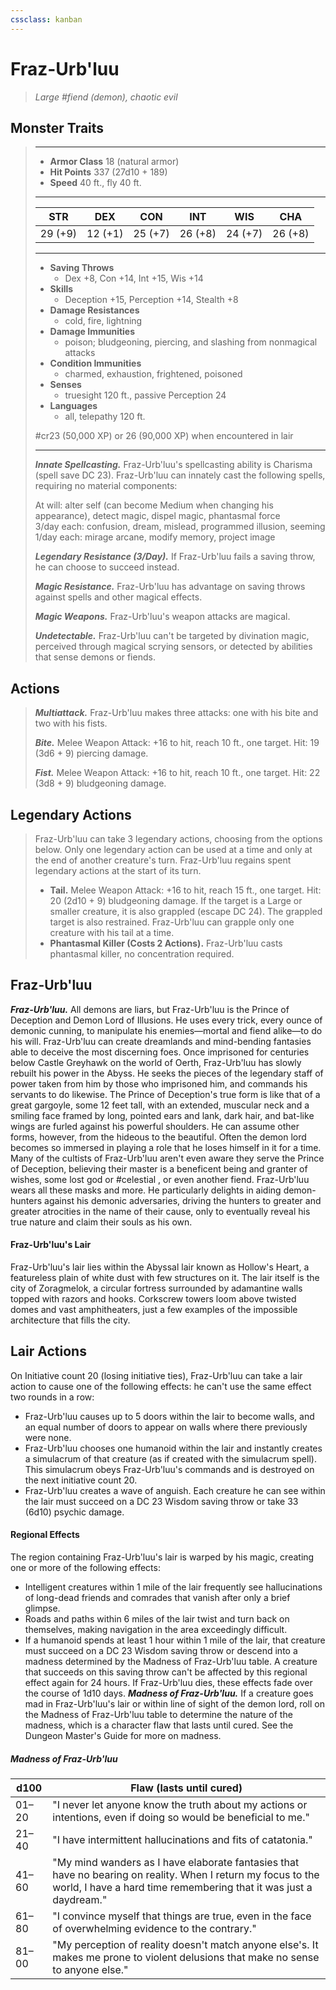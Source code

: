 ```yaml
---
cssclass: kanban
---
```


# Fraz-Urb'luu
>*Large #fiend (demon), chaotic evil*
## Monster Traits
>___
>- **Armor Class** 18 (natural armor)
>- **Hit Points** 337 (27d10 + 189)
>- **Speed** 40 ft., fly 40 ft.
>___
>|STR|DEX|CON|INT|WIS|CHA|
>|:---:|:---:|:---:|:---:|:---:|:---:|
>|29 (+9)|12 (+1)|25 (+7)|26 (+8)|24 (+7)|26 (+8)|
>___
>- **Saving Throws**
>	 - Dex +8, Con +14, Int +15, Wis +14
>- **Skills**
>	 - Deception +15, Perception +14, Stealth +8
>- **Damage Resistances**
>	 - cold, fire, lightning
>- **Damage Immunities**
>	 - poison; bludgeoning, piercing, and slashing from nonmagical attacks
>- **Condition Immunities**
>	 - charmed, exhaustion, frightened, poisoned
>- **Senses**
>	 - truesight 120 ft., passive Perception 24
>- **Languages**
>	 - all, telepathy 120 ft.
>
> #cr23 (50,000 XP) or 26 (90,000 XP) when encountered in lair
>___
>***Innate Spellcasting.*** Fraz-Urb'luu's spellcasting ability is Charisma (spell save DC 23). Fraz-Urb'luu can innately cast the following spells, requiring no material components:  
>
>At will: alter self (can become Medium when changing his appearance), detect magic, dispel magic, phantasmal force  
>3/day each: confusion, dream, mislead, programmed illusion, seeming  
>1/day each: mirage arcane, modify memory, project image  
>
>
>***Legendary Resistance (3/Day).*** If Fraz-Urb'luu fails a saving throw, he can choose to succeed instead.  
>
>***Magic Resistance.*** Fraz-Urb'luu has advantage on saving throws against spells and other magical effects.  
>
>***Magic Weapons.*** Fraz-Urb'luu's weapon attacks are magical.  
>
>***Undetectable.*** Fraz-Urb'luu can't be targeted by divination magic, perceived through magical scrying sensors, or detected by abilities that sense demons or fiends.  
>
## Actions
>***Multiattack.*** Fraz-Urb'luu makes three attacks: one with his bite and two with his fists.  
>
>***Bite.*** Melee Weapon Attack: +16 to hit, reach 10 ft., one target. Hit: 19 (3d6 + 9) piercing damage.  
>
>***Fist.*** Melee Weapon Attack: +16 to hit, reach 10 ft., one target. Hit: 22 (3d8 + 9) bludgeoning damage.  
>
## Legendary Actions
>Fraz-Urb'luu can take 3 legendary actions, choosing from the options below. Only one legendary action can be used at a time and only at the end of another creature's turn. Fraz-Urb'luu regains spent legendary actions at the start of its turn.
>
>- **Tail.**
> Melee Weapon Attack: +16 to hit, reach 15 ft., one target. Hit: 20 (2d10 + 9) bludgeoning damage. If the target is a Large or smaller creature, it is also grappled (escape DC 24). The grappled target is also restrained. Fraz-Urb'luu can grapple only one creature with his tail at a time.
>- **Phantasmal Killer (Costs 2 Actions).**
> Fraz-Urb'luu casts phantasmal killer, no concentration required.
## Fraz-Urb'luu
***Fraz-Urb'luu.*** All demons are liars, but Fraz-Urb'luu is the Prince of Deception and Demon Lord of Illusions. He uses every trick, every ounce of demonic cunning, to manipulate his enemies—mortal and fiend alike—to do his will. Fraz-Urb'luu can create dreamlands and mind-bending fantasies able to deceive the most discerning foes.
Once imprisoned for centuries below Castle Greyhawk on the world of Oerth, Fraz-Urb'luu has slowly rebuilt his power in the Abyss. He seeks the pieces of the legendary staff of power taken from him by those who imprisoned him, and commands his servants to do likewise.
The Prince of Deception's true form is like that of a great gargoyle, some 12 feet tall, with an extended, muscular neck and a smiling face framed by long, pointed ears and lank, dark hair, and bat-like wings are furled against his powerful shoulders. He can assume other forms, however, from the hideous to the beautiful. Often the demon lord becomes so immersed in playing a role that he loses himself in it for a time.
Many of the cultists of Fraz-Urb'luu aren't even aware they serve the Prince of Deception, believing their master is a beneficent being and granter of wishes, some lost god or #celestial , or even another fiend. Fraz-Urb'luu wears all these masks and more. He particularly delights in aiding demon-hunters against his demonic adversaries, driving the hunters to greater and greater atrocities in the name of their cause, only to eventually reveal his true nature and claim their souls as his own.
#### Fraz-Urb'luu's Lair
Fraz-Urb'luu's lair lies within the Abyssal lair known as Hollow's Heart, a featureless plain of white dust with few structures on it. The lair itself is the city of Zoragmelok, a circular fortress surrounded by adamantine walls topped with razors and hooks. Corkscrew towers loom above twisted domes and vast amphitheaters, just a few examples of the impossible architecture that fills the city.
## Lair Actions
On Initiative count 20 (losing initiative ties), Fraz-Urb'luu can take a lair action to cause one of the following effects: he can't use the same effect two rounds in a row:
- Fraz-Urb'luu causes up to 5 doors within the lair to become walls, and an equal number of doors to appear on walls where there previously were none.
- Fraz-Urb'luu chooses one humanoid within the lair and instantly creates a simulacrum of that creature (as if created with the simulacrum spell). This simulacrum obeys Fraz-Urb'luu's commands and is destroyed on the next initiative count 20.
- Fraz-Urb'luu creates a wave of anguish. Each creature he can see within the lair must succeed on a DC 23 Wisdom saving throw or take 33 (6d10) psychic damage.
#### Regional Effects
The region containing Fraz-Urb'luu's lair is warped by his magic, creating one or more of the following effects:
- Intelligent creatures within 1 mile of the lair frequently see hallucinations of long-dead friends and comrades that vanish after only a brief glimpse.
- Roads and paths within 6 miles of the lair twist and turn back on themselves, making navigation in the area exceedingly difficult.
- If a humanoid spends at least 1 hour within 1 mile of the lair, that creature must succeed on a DC 23 Wisdom saving throw or descend into a madness determined by the Madness of Fraz-Urb'luu table. A creature that succeeds on this saving throw can't be affected by this regional effect again for 24 hours.
If Fraz-Urb'luu dies, these effects fade over the course of 1d10 days.
***Madness of Fraz-Urb'luu.*** If a creature goes mad in Fraz-Urb'luu's lair or within line of sight of the demon lord, roll on the Madness of Fraz-Urb'luu table to determine the nature of the madness, which is a character flaw that lasts until cured. See the Dungeon Master's Guide for more on madness.
##### Madness of Fraz-Urb'luu
| d100 | Flaw (lasts until cured) |
|---|---|
| 01–20 | "I never let anyone know the truth about my actions or intentions, even if doing so would be beneficial to me." |
| 21–40 | "I have intermittent hallucinations and fits of catatonia." |
| 41–60 | "My mind wanders as I have elaborate fantasies that have no bearing on reality. When I return my focus to the world, I have a hard time remembering that it was just a daydream." |
| 61–80 | "I convince myself that things are true, even in the face of overwhelming evidence to the contrary." |
| 81–00 | "My perception of reality doesn't match anyone else's. It makes me prone to violent delusions that make no sense to anyone else." |